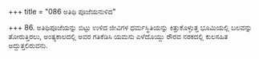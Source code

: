 +++
title = "086 ಅತಿಥಿ ಪೂಜೆಯನುಳಿದ"

+++
86. ಅತಿಥಿಪೂಜೆಯನ್ನು ಬಿಟ್ಟು ಉಳಿದ ಜೀವಿಗಳ ಧರ್ಮಸ್ಥಿತಿಯನ್ನು ಕಿತ್ತುಕೊಳ್ಳುತ್ತ ಭೂಮಿಯಲ್ಲಿ ಬಲವನ್ನು ತೋರುತ್ತಿರಲು, ಅಂತ್ಯಕಾಲದಲ್ಲಿ ಅವರ ಗತಿಕೆಡಿಸಿ ಯಮನು ಎಳೆದೊಯ್ದು ರೌರವ ನರಕದಲ್ಲಿ ಕುಲಸಹಿತ ಅದ್ದುತ್ತಲಿರುವನು.